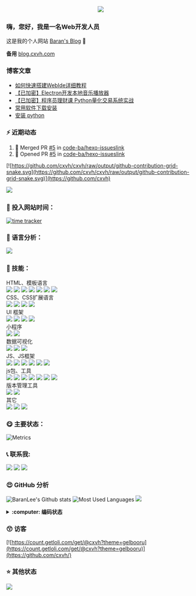 <div align="center">
  <img src="https://cdn.jsdelivr.net/gh/cxvh/static/gif/20201201042317.webp">
</div>

### 嗨，您好，我是一名Web开发人员
这是我的个人网站 [Baran's Blog][website] 👋

**备用** [blog.cxvh.com][website2]

### 博客文章
<!-- BLOG-POST-LIST:START -->
- [如何快速搭建WebIde详细教程](https://cxvh.com/2021/07/06/tool/webide/)
- [【已加密】Electron开发本地音乐播放器](https://cxvh.com/2021/06/26/imooc/MusicPlayer/)
- [【已加密】程序员理财课 Python量化交易系统实战](https://cxvh.com/2021/06/26/imooc/QuantitativeTrading/)
- [常用软件下载安装](https://cxvh.com/2021/05/01/tool/softdownload/)
- [安装 python](https://cxvh.com/2021/04/11/python/base/)
<!-- BLOG-POST-LIST:END -->

### :zap: 近期动态
<!--START_SECTION:activity-->
1. 🎉 Merged PR [#5](https://github.com/code-ba/hexo-issueslink/pull/5) in [code-ba/hexo-issueslink](https://github.com/code-ba/hexo-issueslink)
2. 💪 Opened PR [#5](https://github.com/code-ba/hexo-issueslink/pull/5) in [code-ba/hexo-issueslink](https://github.com/code-ba/hexo-issueslink)
<!--END_SECTION:activity-->
[![https://github.com/cxvh/cxvh/raw/output/github-contribution-grid-snake.svg](https://github.com/cxvh/cxvh/raw/output/github-contribution-grid-snake.svg)](https://github.com/cxvh)

[![](https://activity-graph.herokuapp.com/graph?username=cxvh&theme=react-dark&area=true&hide_border=true)](https://github.com/cxvh)

### :gem: 投入网站时间：
[![time tracker](https://wakatime.com/badge/gitlab/cxvh/blogs.svg)](https://wakatime.com/badge/gitlab/cxvh/blogs)

### :100: 语言分析：
<a href="https://wakatime.com"><img src="https://wakatime.com/share/@0cd260cc-6945-492b-a5b3-56b1bef40e51/6f6b5918-41bf-4055-a22e-11c7fcfc128a.png" /></a>

### :baby: 技能：
HTML、模板语言<br>
![](https://img.shields.io/badge/非常熟练-HTML-green) ![](https://img.shields.io/badge/熟练-YAML-lightgrey) ![](https://img.shields.io/badge/入门-PUG-success) ![](https://img.shields.io/badge/入门-EJS-important) ![](https://img.shields.io/badge/熟练-Freemarker-brightgreen) ![](https://img.shields.io/badge/熟练-Jsp-critical) ![](https://img.shields.io/badge/熟练-Volicity-informational)
<br>CSS、CSS扩展语言<br>
![](https://img.shields.io/badge/非常熟练-CSS-yellowgreen) ![](https://img.shields.io/badge/熟练-Sass/Scss-inactive) ![](https://img.shields.io/badge/熟练-Less-blue) ![](https://img.shields.io/badge/熟练-stylus-orange)
<br>UI 框架<br>
![](https://img.shields.io/badge/非常熟练-ElementUi-ff69b4)
![](https://img.shields.io/badge/非常熟练-Vant-9cf)
![](https://img.shields.io/badge/熟练-Bootstrap-green)
![](https://img.shields.io/badge/入门-Layui-lightgrey)
<br>小程序<br>
![](https://img.shields.io/badge/熟练-UNIapp-success)
![](https://img.shields.io/badge/熟练-微信小程序-important)
<br>数据可视化<br>
![](https://img.shields.io/badge/熟练-Echarts-brightgreen)
![](https://img.shields.io/badge/熟练-Svg-critical)
![](https://img.shields.io/badge/入门-Canvas-lightgrey)
<br>JS、JS框架<br>
![](https://img.shields.io/badge/非常熟练-JavaScript-brightgreen) ![](https://img.shields.io/badge/非常熟练-Vue-critical) ![](https://img.shields.io/badge/熟练-Nodejs-informational) ![](https://img.shields.io/badge/熟练-ES6-inactive) ![](https://img.shields.io/badge/熟练-Koa-9cf) ![](https://img.shields.io/badge/入门-React/RN-blueviolet)
<br>js包、工具<br>
![](https://img.shields.io/badge/非常熟练-Npm-informational)
![](https://img.shields.io/badge/非常熟练-Yarn-blueviolet)
![](https://img.shields.io/badge/熟练-webpack-green)
![](https://img.shields.io/badge/熟练-rollup-9cf)
![](https://img.shields.io/badge/熟练-eslint-inactive)
![](https://img.shields.io/badge/入门-babel-yellowgreen)
![](https://img.shields.io/badge/入门-脚手架开发-brightgreen)
<br>版本管理工具<br>
![](https://img.shields.io/badge/非常熟练-Git-lightgrey)
![](https://img.shields.io/badge/熟练-Svn-lightgrey)
<br>其它<br>
![](https://img.shields.io/badge/熟练-nginx-ff69b4)
![](https://img.shields.io/badge/入门-shell-success)
![](https://img.shields.io/badge/熟练-vscode-critical)

### :yum: 主要状态：
![Metrics](https://metrics.lecoq.io/cxvh?template=classic&config.timezone=Asia%2FShanghai&config.animated=true)

<!-- ### 🎧 播放
<iframe frameborder="no" border="0" marginwidth="0" marginheight="0" width=430 height=86 src="//music.163.com/outchain/player?type=2&id=34280405&auto=0&height=66"></iframe> -->

### :telephone_receiver: 联系我:
[<img src="https://cdn.jsdelivr.net/gh/cxvh/static/svg/mail.svg" width="22" />][mail]
[<img src="https://cdn.jsdelivr.net/gh/cxvh/static/svg/QQ.svg" width="22" />][qq]
[<img src="https://cdn.jsdelivr.net/npm/simple-icons@3.0.1/icons/codesandbox.svg" width="22" />][codesandbox]

### :heart_eyes: GitHub 分析
![BaranLee's Github stats](https://github-readme-stats.vercel.app/api?username=cxvh&theme=flag-india&show_icons=true)
![Most Used Languages](https://github-readme-stats.vercel.app/api/top-langs?username=cxvh&theme=flag-india&show_icons=true&locale=en&layout=compact)
![](https://github-readme-streak-stats.herokuapp.com/?user=cxvh)



<details>
  <summary><b> :computer: 编码状态</b></summary>
<!--START_SECTION:waka-->
![Profile Views](http://img.shields.io/badge/Profile%20Views-19-blue)

**🐱 My Github Data** 

> 🏆 231 Contributions in the Year 2021
 > 
> 📦 418.8 kB Used in Github's Storage 
 > 
> 🚫 Not Opted to Hire
 > 
> 📜 94 Public Repositories 
 > 
> 🔑 10 Private Repositories  
 > 
**I'm an Early 🐤** 

```text
🌞 Morning    56 commits     ██████░░░░░░░░░░░░░░░░░░░   26.17% 
🌆 Daytime    65 commits     ███████░░░░░░░░░░░░░░░░░░   30.37% 
🌃 Evening    50 commits     █████░░░░░░░░░░░░░░░░░░░░   23.36% 
🌙 Night      43 commits     █████░░░░░░░░░░░░░░░░░░░░   20.09%

```
📅 **I'm Most Productive on Wednesday** 

```text
Monday       28 commits     ███░░░░░░░░░░░░░░░░░░░░░░   13.08% 
Tuesday      38 commits     ████░░░░░░░░░░░░░░░░░░░░░   17.76% 
Wednesday    41 commits     ████░░░░░░░░░░░░░░░░░░░░░   19.16% 
Thursday     23 commits     ██░░░░░░░░░░░░░░░░░░░░░░░   10.75% 
Friday       38 commits     ████░░░░░░░░░░░░░░░░░░░░░   17.76% 
Saturday     32 commits     ███░░░░░░░░░░░░░░░░░░░░░░   14.95% 
Sunday       14 commits     █░░░░░░░░░░░░░░░░░░░░░░░░   6.54%

```


📊 **This Week I Spent My Time On** 

```text
⌚︎ Time Zone: Asia/Shanghai

💬 Programming Languages: 
Python                   7 hrs 12 mins       ████████░░░░░░░░░░░░░░░░░   32.78% 
Markdown                 7 hrs 7 mins        ████████░░░░░░░░░░░░░░░░░   32.36% 
JavaScript               4 hrs 34 mins       █████░░░░░░░░░░░░░░░░░░░░   20.81% 
JSON                     1 hr 51 mins        ██░░░░░░░░░░░░░░░░░░░░░░░   8.42% 
YAML                     39 mins             ░░░░░░░░░░░░░░░░░░░░░░░░░   2.98%

🔥 Editors: 
VS Code                  9 hrs 10 mins       ██████████░░░░░░░░░░░░░░░   41.67% 
PyCharm                  7 hrs 58 mins       █████████░░░░░░░░░░░░░░░░   36.22% 
WebStorm                 4 hrs 51 mins       █████░░░░░░░░░░░░░░░░░░░░   22.11%

🐱‍💻 Projects: 
pythonProject            7 hrs 32 mins       ████████░░░░░░░░░░░░░░░░░   34.25% 
blog                     7 hrs 6 mins        ████████░░░░░░░░░░░░░░░░░   32.27% 
cxvh-cli                 4 hrs 45 mins       █████░░░░░░░░░░░░░░░░░░░░   21.64% 
fonts                    56 mins             █░░░░░░░░░░░░░░░░░░░░░░░░   4.3% 
aplayer                  27 mins             ░░░░░░░░░░░░░░░░░░░░░░░░░   2.06%

💻 Operating System: 
Windows                  22 hrs              █████████████████████████   100.0%

```

**I Mostly Code in JavaScript** 

```text
JavaScript               22 repos            ██████████████░░░░░░░░░░░   59.46% 
Vue                      6 repos             ████░░░░░░░░░░░░░░░░░░░░░   16.22% 
HTML                     4 repos             ██░░░░░░░░░░░░░░░░░░░░░░░   10.81% 
CSS                      2 repos             █░░░░░░░░░░░░░░░░░░░░░░░░   5.41% 
Python                   2 repos             █░░░░░░░░░░░░░░░░░░░░░░░░   5.41%

```


**Timeline**

![Chart not found](https://raw.githubusercontent.com/cxvh/cxvh/main/charts/bar_graph.png) 


 Last Updated on 09/07/2021
<!--END_SECTION:waka-->
  
![cxvh](https://komarev.com/ghpvc/?username=cxvh&label=Profile%20views&color=0e75b6&style=flat)

</details>

### :kissing_smiling_eyes: 访客

[![https://count.getloli.com/get/@cxvh?theme=gelbooru](https://count.getloli.com/get/@cxvh?theme=gelbooru)](https://github.com/cxvh/)

### :star: 其他状态
[<img src="https://github-profile-trophy.vercel.app/?username=cxvh&theme=juicyfresh" />](https://github.com/cxvh)  

[website]: https://cxvh.com/
[website2]: https://blog.cxvh.com/
[qq]: http://wpa.qq.com/msgrd?v=3&uin=630749264&site=qq&menu=yes
[mail]: mailto:info@cxvh.com
[twitter]: https://twitter.com/baran31236600
[codesandbox]: https://codesandbox.com/cxvh

